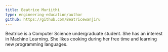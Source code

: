 ```yaml
---
title: Beatrice Muriithi
type: engineering-education/author
github: https://github.com/Beatricewanjiru
---
```

Beatrice is a Computer Science undergraduate student. She has an interest in Machine Learning. She likes cooking during her free time and learning new programming languages.
